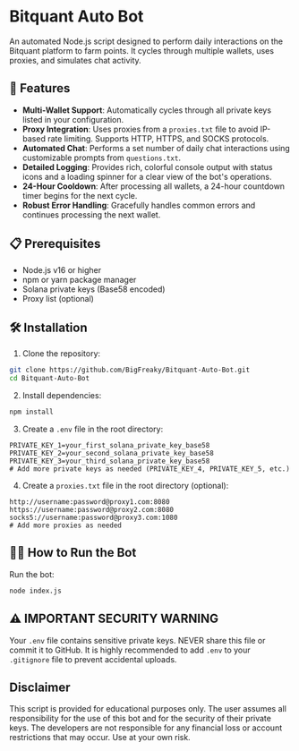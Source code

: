 # Bitquant Auto Bot

An automated Node.js script designed to perform daily interactions on the Bitquant platform to farm points. It cycles through multiple wallets, uses proxies, and simulates chat activity.

## 🚀 Features

-   **Multi-Wallet Support**: Automatically cycles through all private keys listed in your configuration.
-   **Proxy Integration**: Uses proxies from a `proxies.txt` file to avoid IP-based rate limiting. Supports HTTP, HTTPS, and SOCKS protocols.
-   **Automated Chat**: Performs a set number of daily chat interactions using customizable prompts from `questions.txt`.
-   **Detailed Logging**: Provides rich, colorful console output with status icons and a loading spinner for a clear view of the bot's operations.
-   **24-Hour Cooldown**: After processing all wallets, a 24-hour countdown timer begins for the next cycle.
-   **Robust Error Handling**: Gracefully handles common errors and continues processing the next wallet.

## 📋 Prerequisites

- Node.js v16 or higher
- npm or yarn package manager
- Solana private keys (Base58 encoded)
- Proxy list (optional)

## 🛠️ Installation

1. Clone the repository:
```bash
git clone https://github.com/BigFreaky/Bitquant-Auto-Bot.git
cd Bitquant-Auto-Bot
```

2. Install dependencies:
```bash
npm install
```

3. Create a `.env` file in the root directory:
```env
PRIVATE_KEY_1=your_first_solana_private_key_base58
PRIVATE_KEY_2=your_second_solana_private_key_base58
PRIVATE_KEY_3=your_third_solana_private_key_base58
# Add more private keys as needed (PRIVATE_KEY_4, PRIVATE_KEY_5, etc.)
```

4. Create a `proxies.txt` file in the root directory (optional):
```
http://username:password@proxy1.com:8080
https://username:password@proxy2.com:8080
socks5://username:password@proxy3.com:1080
# Add more proxies as needed
```

## 🏃‍♂️ How to Run the Bot

Run the bot:
```bash
node index.js
```
## ⚠️ IMPORTANT SECURITY WARNING

Your `.env` file contains sensitive private keys. NEVER share this file or commit it to GitHub.
It is highly recommended to add `.env` to your `.gitignore` file to prevent accidental uploads.

## Disclaimer
This script is provided for educational purposes only. The user assumes all responsibility for the use of this bot and for the security of their private keys. The developers are not responsible for any financial loss or account restrictions that may occur. Use at your own risk.






